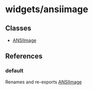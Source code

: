 # widgets/ansiimage

## Classes

- [ANSIImage](widgets.ansiimage.Class.ANSIImage.md)

## References

### default

Renames and re-exports [ANSIImage](widgets.ansiimage.Class.ANSIImage.md)
